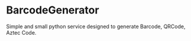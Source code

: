 # BarcodeGenerator
Simple and small python service designed to generate Barcode, QRCode, Aztec Code.
